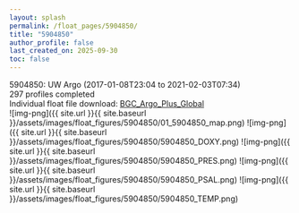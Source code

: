 ```yaml
---
layout: splash
permalink: /float_pages/5904850/
title: "5904850"
author_profile: false
last_created_on: 2025-09-30
toc: false
---
```

 
5904850: UW Argo (2017-01-08T23:04 to 2021-02-03T07:34)\
297 profiles completed\
Individual float file download: [BGC_Argo_Plus_Global](https://ftp.soest.hawaii.edu/bgc_argo_plus/Individual_Floats/outliers_removed/5904850_Sprof_processed.nc)\
![img-png]({{ site.url }}{{ site.baseurl }}/assets/images/float_figures/5904850/01_5904850_map.png)
![img-png]({{ site.url }}{{ site.baseurl }}/assets/images/float_figures/5904850/5904850_DOXY.png)
![img-png]({{ site.url }}{{ site.baseurl }}/assets/images/float_figures/5904850/5904850_PRES.png)
![img-png]({{ site.url }}{{ site.baseurl }}/assets/images/float_figures/5904850/5904850_PSAL.png)
![img-png]({{ site.url }}{{ site.baseurl }}/assets/images/float_figures/5904850/5904850_TEMP.png)
